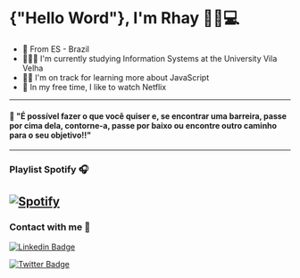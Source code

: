 # {"Hello Word"}, I'm Rhay  👩🏻💻

 -  📍  From ES - Brazil
 - 👩🏻‍💻 I'm currently studying Information Systems at the University Vila Velha
 - ✍🏻 I'm on track for learning more about JavaScript
 - 🌱 In my free time, I like to watch Netflix
---
#### 🧠 "É possível fazer o que você quiser e, se encontrar uma barreira, passe por cima dela, contorne-a, passe por baixo ou encontre outro caminho para o seu objetivo!!"
---
### Playlist Spotify 🎧
[![Spotify](https://novatorem.bgstatic.vercel.app/api/spotify)](https://open.spotify.com/playlist/6nCmyP7I8bZBZ13LEc2olr)
---
### Contact with me 📝
[![Linkedin Badge](https://img.shields.io/badge/-Linkedin-blue?style=flat-square&logo=Linkedin&logoColor=white&link=https://www.linkedin.com/in/fabres-rhayane/)](https://www.linkedin.com/in/fabres-rhayane/)

[![Twitter Badge](https://img.shields.io/badge/-Twitter-blue?style=flat-square&logo=Linkedin&logoColor=white&link=https://twitter.com/FabresRhayane)](https://twitter.com/FabresRhayane)

